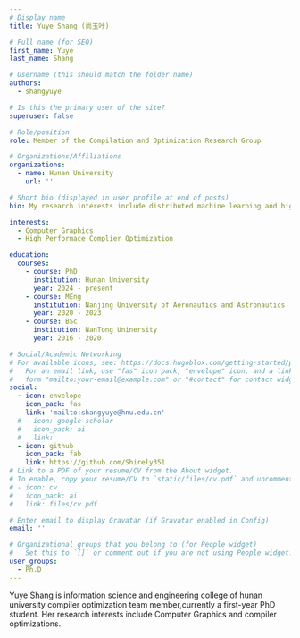 ```yaml
---
# Display name
title: Yuye Shang (尚玉叶)

# Full name (for SEO)
first_name: Yuye
last_name: Shang

# Username (this should match the folder name)
authors:
  - shangyuye

# Is this the primary user of the site?
superuser: false

# Role/position
role: Member of the Compilation and Optimization Research Group

# Organizations/Affiliations
organizations:
  - name: Hunan University
    url: ''

# Short bio (displayed in user profile at end of posts)
bio: My research interests include distributed machine learning and high-performance code optimization.

interests:
  - Computer Graphics 
  - High Performace Complier Optimization

education:
  courses:
    - course: PhD 
      institution: Hunan University
      year: 2024 - present
    - course: MEng
      institution: Nanjing University of Aeronautics and Astronautics
      year: 2020 - 2023
    - course: BSc
      institution: NanTong Uninersity
      year: 2016 - 2020

# Social/Academic Networking
# For available icons, see: https://docs.hugoblox.com/getting-started/page-builder/#icons
#   For an email link, use "fas" icon pack, "envelope" icon, and a link in the
#   form "mailto:your-email@example.com" or "#contact" for contact widget.
social:
  - icon: envelope
    icon_pack: fas
    link: 'mailto:shangyuye@hnu.edu.cn'
  # - icon: google-scholar
  #   icon_pack: ai
  #   link: 
  - icon: github
    icon_pack: fab
    link: https://github.com/Shirely351
# Link to a PDF of your resume/CV from the About widget.
# To enable, copy your resume/CV to `static/files/cv.pdf` and uncomment the lines below.
# - icon: cv
#   icon_pack: ai
#   link: files/cv.pdf

# Enter email to display Gravatar (if Gravatar enabled in Config)
email: ''

# Organizational groups that you belong to (for People widget)
#   Set this to `[]` or comment out if you are not using People widget.
user_groups:
  - Ph.D
---
```


Yuye Shang is information science and engineering college of hunan university compiler optimization team member,currently a first-year PhD student. Her research interests include Computer Graphics and compiler optimizations.

